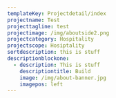 ```yaml
---
templateKey: Projectdetail/index
projectname: Test
projecttagline: test
projectimage: /img/aboutside2.png
projectcategory: Hospitality
projectscope: Hosiptality
sortdescription: this is stuff
descriptionblockone:
  - description: This is stuff
    descriptiontitle: Build
    image: /img/about-banner.jpg
    imagepos: left
---
```


